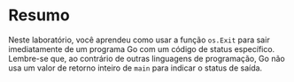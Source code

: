 # Resumo

Neste laboratório, você aprendeu como usar a função `os.Exit` para sair imediatamente de um programa Go com um código de status específico. Lembre-se que, ao contrário de outras linguagens de programação, Go não usa um valor de retorno inteiro de `main` para indicar o status de saída.
